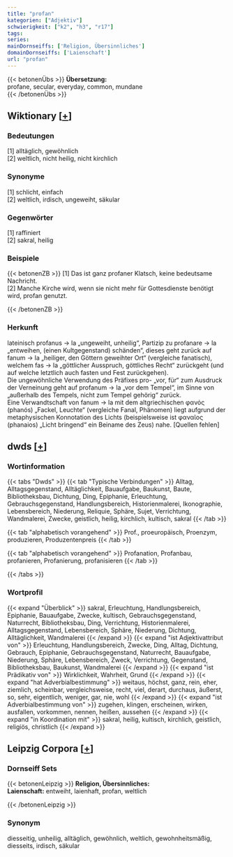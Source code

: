```yaml
---
title: "profan"
kategorien: ["Adjektiv"]
schwierigkeit: ["k2", "h3", "r17"]
tags:
series:
mainDornseiffs: ['Religion, Übersinnliches']
domainDornseiffs: ['Laienschaft']
url: "profan"
---
```


{{< betonenÜbs >}}
**Übersetzung:**  
profane, secular, everyday, common, mundane  
{{< /betonenÜbs >}}

## Wiktionary [[+](https://de.wiktionary.org/wiki/profan)]

### Bedeutungen
[1] alltäglich, gewöhnlich  
[2] weltlich, nicht heilig, nicht kirchlich  

### Synonyme
[1] schlicht, einfach  
[2] weltlich, irdisch, ungeweiht, säkular  

### Gegenwörter
[1] raffiniert  
[2] sakral, heilig  

### Beispiele
{{< betonenZB >}}
[1] Das ist ganz profaner Klatsch, keine bedeutsame Nachricht.  
[2] Manche Kirche wird, wenn sie nicht mehr für Gottesdienste benötigt wird, profan genutzt.  

{{< /betonenZB >}}
### Herkunft
lateinisch profanus → la „ungeweiht, unheilig“, Partizip zu profanare → la „entweihen, (einen Kultgegenstand) schänden“, dieses geht zurück auf fanum → la „heiliger, den Göttern geweihter Ort“ (vergleiche fanatisch), welchem fas → la „göttlicher Ausspruch, göttliches Recht“ zurückgeht (und auf welche letztlich auch fasten und Fest zurückgehen).  
Die ungewöhnliche Verwendung des Präfixes pro- „vor, für“ zum Ausdruck der Verneinung geht auf profanum → la „vor dem Tempel“, im Sinne von „außerhalb des Tempels, nicht zum Tempel gehörig“ zurück.  
Eine Verwandtschaft von fanum → la mit dem altgriechischen φανός (phanós) „Fackel, Leuchte“ (vergleiche Fanal, Phänomen) liegt aufgrund der metaphysischen Konnotation des Lichts (beispielsweise ist φαναῖος (phanaios) „Licht bringend“ ein Beiname des Zeus) nahe. [Quellen fehlen]  



## dwds [[+](https://www.dwds.de/wb/profan)]

### Wortinformation
{{< tabs "Dwds" >}}
{{< tab "Typische Verbindungen" >}}
Alltag, Alltagsgegenstand, Alltäglichkeit, Bauaufgabe, Baukunst, Baute, Bibliotheksbau, Dichtung, Ding, Epiphanie, Erleuchtung, Gebrauchsgegenstand, Handlungsbereich, Historienmalerei, Ikonographie, Lebensbereich, Niederung, Reliquie, Sphäre, Sujet, Verrichtung, Wandmalerei, Zwecke, geistlich, heilig, kirchlich, kultisch, sakral
{{< /tab >}}

{{< tab "alphabetisch vorangehend" >}}
Prof., proeuropäisch, Proenzym, produzieren, Produzentenpreis
{{< /tab >}}

{{< tab "alphabetisch vorangehend" >}}
Profanation, Profanbau, profanieren, Profanierung, profanisieren
{{< /tab >}}

{{< /tabs >}}

### Wortprofil
{{< expand "Überblick" >}} sakral, Erleuchtung, Handlungsbereich, Epiphanie, Bauaufgabe, Zwecke, kultisch, Gebrauchsgegenstand, Naturrecht, Bibliotheksbau, Ding, Verrichtung, Historienmalerei, Alltagsgegenstand, Lebensbereich, Sphäre, Niederung, Dichtung, Alltäglichkeit, Wandmalerei {{< /expand >}}
{{< expand "ist Adjektivattribut von" >}} Erleuchtung, Handlungsbereich, Zwecke, Ding, Alltag, Dichtung, Gebrauch, Epiphanie, Gebrauchsgegenstand, Naturrecht, Bauaufgabe, Niederung, Sphäre, Lebensbereich, Zweck, Verrichtung, Gegenstand, Bibliotheksbau, Baukunst, Wandmalerei {{< /expand >}}
{{< expand "ist Prädikativ von" >}} Wirklichkeit, Wahrheit, Grund {{< /expand >}}
{{< expand "hat Adverbialbestimmung" >}} weitaus, höchst, ganz, rein, eher, ziemlich, scheinbar, vergleichsweise, recht, viel, derart, durchaus, äußerst, so, sehr, eigentlich, weniger, gar, nie, wohl {{< /expand >}}
{{< expand "ist Adverbialbestimmung von" >}} zugehen, klingen, erscheinen, wirken, ausfallen, vorkommen, nennen, heißen, aussehen {{< /expand >}}
{{< expand "in Koordination mit" >}} sakral, heilig, kultisch, kirchlich, geistlich, religiös, christlich {{< /expand >}}

## Leipzig Corpora [[+](https://corpora.uni-leipzig.de/en/res?word=profan&corpusId=deu_newscrawl-public_2018)]

### Dornseiff Sets
{{< betonenLeipzig >}}
**Religion, Übersinnliches:**  
**Laienschaft:** entweiht, laienhaft, profan, weltlich  

{{< /betonenLeipzig >}}

### Synonym
diesseitig, unheilig, alltäglich, gewöhnlich, weltlich, gewohnheitsmäßig, diesseits, irdisch, säkular

